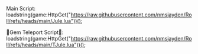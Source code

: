 Main Script:
loadstring(game:HttpGet("https://raw.githubusercontent.com/nmsjayden/Roll/refs/heads/main/Jule.lua"))();

💎Gem Teleport Script💎:
loadstring(game:HttpGet("https://raw.githubusercontent.com/nmsjayden/Roll/refs/heads/main/TJule.lua"))();
